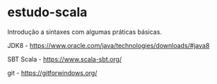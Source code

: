 # estudo-scala
Introdução a sintaxes com algumas práticas básicas.

JDK8 - https://www.oracle.com/java/technologies/downloads/#java8

SBT Scala - https://www.scala-sbt.org/

git - https://gitforwindows.org/



